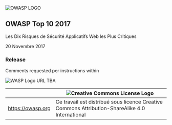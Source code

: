 ![OWASP LOGO](images/OWASP_logo.png)

## OWASP Top 10 2017

Les Dix Risques de Sécurité Applicatifs Web les Plus Critiques

20 Novembre 2017

### Release

Comments requested per instructions within

![WASP Logo URL TBA](images/front-wasp.png)

|  | ![Creative Commons License Logo](images/front-cc.png) |
| -- | -- |
| https://owasp.org | Ce travail est distribué sous licence Creative Commons Attribution-ShareAlike 4.0 International |





